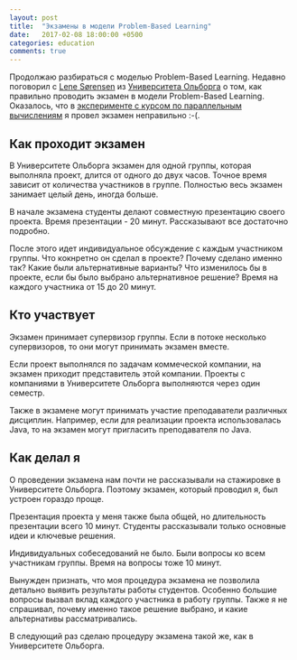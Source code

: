 ```yaml
---
layout: post
title:  "Экзамены в модели Problem-Based Learning"
date:   2017-02-08 18:00:00 +0500
categories: education
comments: true
---
```

Продолжаю разбираться с моделью Problem-Based Learning. Недавно поговорил с [Lene Sørensen](https://www.facebook.com/lene.t.sorensen) из [Университета Ольборга](http://www.en.aau.dk/) о том, как правильно проводить экзамен в модели Problem-Based Learning. Оказалось, что в [эксперименте с курсом по параллельным вычислениям](/education/2016/09/10/PBL-PDC-course.html) я провел экзамен неправильно :-(.
 
<!--more-->

## Как проходит экзамен

В Университете Ольборга экзамен для одной группы, которая выполняла проект, длится от одного до двух часов. Точное время зависит от количества участников в группе. Полностью весь экзамен занимает целый день, иногда больше.

В начале экзамена студенты делают совместную презентацию своего проекта. Время презентации - 20 минут. Рассказывают все достаточно подробно.

После этого идет индивидуальное обсуждение с каждым участником группы. Что кокнретно он сделал в проекте? Почему сделано именно так? Какие были альтернативные варианты? Что изменилось бы в проекте, если бы было выбрано альтернативное решение? Время на каждого участника от 15 до 20 минут.

## Кто участвует

Экзамен принимает супервизор группы. Если в потоке несколько супервизоров, то они могут принимать экзамен вместе.

Если проект выполнялся по задачам коммеческой компании, на экзамен приходит представитель этой компании. Проекты с компаниями в Университете Ольборга выполняются через один семестр.

Также в экзамене могут принимать участие преподаватели различных дисциплин. Например, если для реализации проекта использовалась Java, то на экзамен могут пригласить преподавателя по Java.

## Как делал я

О проведении экзамена нам почти не рассказывали на стажировке в Университете Ольборга. Поэтому экзамен, который проводил я, был устроен гораздо проще.

Презентация проекта у меня также была общей, но длительность презентации всего 10 минут. Студенты рассказывали только основные идеи и ключевые решения.

Индивидуальных собеседований не было. Были вопросы ко всем участникам группы. Время на вопросы тоже 10 минут.

Вынужден признать, что моя процедура экзамена не позволила детально выявить результаты работы студентов. Особенно большие вопросы вызвал вклад каждого участника в работу группы. Также я не спрашивал, почему именно такое решение выбрано, и какие альтернативы рассматривались.

В следующий раз сделаю процедуру экзамена такой же, как в Университете Ольборга.
